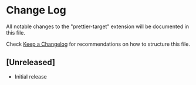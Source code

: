 # Change Log

All notable changes to the "prettier-target" extension will be documented in this file.

Check [Keep a Changelog](http://keepachangelog.com/) for recommendations on how to structure this file.

## [Unreleased]

- Initial release